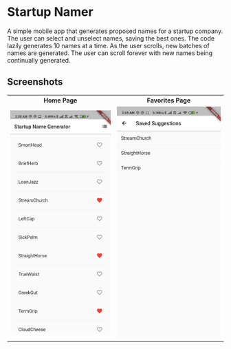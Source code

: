# Startup Namer

A simple mobile app that generates proposed names for a startup company. The user can select and unselect names, saving the best ones. The code lazily generates 10 names at a time. As the user scrolls, new batches of names are generated. The user can scroll forever with new names being continually generated.

## Screenshots

<table>
  <tr>
    <th>Home Page</th>
    <th>Favorites Page</th>
   </tr>
  <tr>
    <td><img src="screenshots/homePage.jpg" width="350"></td>
    <td><img src="screenshots/favoritesPage.jpeg" width="350"></td>
   </tr>
 </table>
